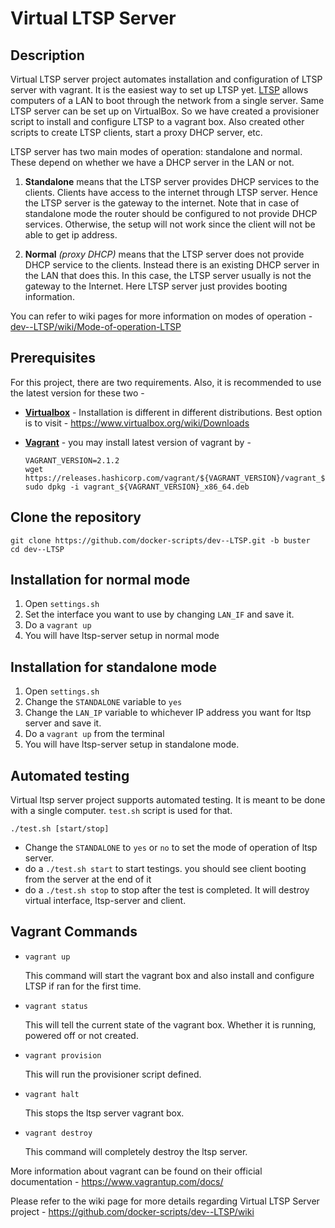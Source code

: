 # Virtual LTSP Server

## Description
Virtual LTSP server project automates installation and configuration of LTSP server with vagrant. It is the easiest way to set up LTSP yet. 
[LTSP](http://www.ltsp.org/) allows computers of a LAN to boot through the network from a single server. Same LTSP server can be set up on VirtualBox. So we have created a provisioner script to install and configure LTSP to a vagrant box. Also created other scripts to create LTSP clients, start a proxy DHCP server, etc.

LTSP server has two main modes of operation: standalone and normal. These depend on whether we have a DHCP server in the LAN or not.

1. **Standalone** means that the LTSP server provides DHCP services to the clients. Clients have access to the internet through LTSP server. Hence the LTSP server is the gateway to the internet. Note that in case of standalone mode the router should be configured to not provide DHCP services. Otherwise, the setup will not work since the client will not be able to get ip address.

1. **Normal** _(proxy DHCP)_ means that the LTSP server does not provide DHCP service to the clients. Instead there is an existing DHCP server in the LAN that does this. In this case, the LTSP server usually is not the gateway to the Internet. Here LTSP server just provides booting information.

You can refer to wiki pages for more information on modes of operation - [dev--LTSP/wiki/Mode-of-operation-LTSP](https://github.com/docker-scripts/dev--LTSP/wiki/LTSP-Modes-of-Operation)

## Prerequisites
For this project, there are two requirements. Also, it is recommended to use the latest version for these two -

- **[Virtualbox](https://www.virtualbox.org/)** - Installation is different in different distributions. Best option is to visit - https://www.virtualbox.org/wiki/Downloads
- **[Vagrant](https://www.vagrantup.com/)** - you may install latest version of vagrant by -
   
   ```
   VAGRANT_VERSION=2.1.2
   wget https://releases.hashicorp.com/vagrant/${VAGRANT_VERSION}/vagrant_${VAGRANT_VERSION}_x86_64.deb
   sudo dpkg -i vagrant_${VAGRANT_VERSION}_x86_64.deb
   ```
## Clone the repository
   
   ```
   git clone https://github.com/docker-scripts/dev--LTSP.git -b buster
   cd dev--LTSP
   ```

## Installation for normal mode
1. Open `settings.sh` 
1. Set the interface you want to use by changing `LAN_IF` and save it.
1. Do a `vagrant up` 
1. You will have ltsp-server setup in normal mode

## Installation for standalone mode  
1. Open `settings.sh`
1. Change the `STANDALONE` variable to `yes`
1. Change the `LAN_IP` variable to whichever IP address you want for ltsp server and save it.
1. Do a `vagrant up` from the terminal
1. You will have ltsp-server setup in standalone mode.

## Automated testing
Virtual ltsp server project supports automated testing. It is meant to be done with a single computer. `test.sh` script is used for that. 
```
./test.sh [start/stop] 
```
- Change the `STANDALONE` to `yes` or `no` to set the mode of operation of ltsp server.
- do a `./test.sh start` to start testings. you should see client booting from the server at the end of it
- do a `./test.sh stop` to stop after the test is completed. It will destroy virtual interface, ltsp-server and client.

## Vagrant Commands

- `vagrant up`

	This command will start the vagrant box and also install and configure LTSP if ran for the first time.
	
- `vagrant status`

	This will tell the current state of the vagrant box. Whether it is running, powered off or not created.
	
- `vagrant provision`

   This will run the provisioner script defined.
	
- `vagrant halt`

	This stops the ltsp server vagrant box.
	
- `vagrant destroy`

	This command will completely destroy the ltsp server.
	
More information about vagrant can be found on their official documentation - https://www.vagrantup.com/docs/	

Please refer to the wiki page for more details regarding Virtual LTSP Server project - https://github.com/docker-scripts/dev--LTSP/wiki


